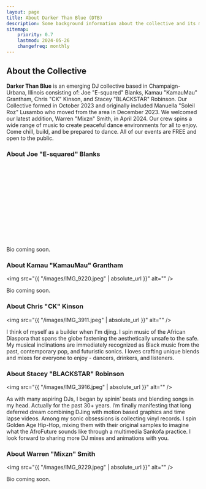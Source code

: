```yaml
---
layout: page
title: About Darker Than Blue (DTB)
description: Some background information about the collective and its members.
sitemap:
    priority: 0.7
    lastmod: 2024-05-26
    changefreq: monthly
---
```

## About the Collective

**Darker Than Blue** is an emerging DJ collective based in Champaign-Urbana, Illinois consisting of: Joe "E-squared" Blanks, Kamau "KamauMau" Grantham, Chris "CK" Kinson, and Stacey "BLACKSTAR" Robinson. Our Collective formed in October 2023 and originally included Manuella "Soleil Roz" Lusambo who moved from the area in December 2023. We welcomed our latest addition, Warren "Mixzn" Smith, in April 2024. Our crew spins a wide range of music to create peaceful dance environments for all to enjoy. Come chill, build, and be prepared to dance. All of our events are FREE and open to the public.

### About Joe "E-squared" Blanks

<div style="width: 200px; height: 200px; overflow: hidden;">
    <img src="{{ "/images/IMG_3529.jpg" | absolute_url }}" alt="" /></span>
</div>

Bio coming soon.

### About Kamau "KamauMau" Grantham

<span class="image left"><img src="{{ "/images/IMG_9220.jpeg" | absolute_url }}" alt="" /></span>

Bio coming soon.

### About Chris "CK" Kinson

<span class="image left"><img src="{{ "/images/IMG_3911.jpeg" | absolute_url }}" alt="" /></span>

I think of myself as a builder when I'm djing. I spin music of the African Diaspora that spans the globe fastening the aesthetically unsafe to the safe. My musical inclinations are immediately recognized as Black music from the past, contemporary pop, and futuristic sonics. I loves crafting unique blends and mixes for everyone to enjoy - dancers, drinkers, and listeners.

### About Stacey "BLACKSTAR" Robinson

<span class="image left"><img src="{{ "/images/IMG_3916.jpeg" | absolute_url }}" alt="" /></span>

As with many aspiring DJs, I began by spinin’ beats and blending songs in my head. Actually for the past 30+ years. I’m finally manifesting that long deferred dream combining DJing with motion based graphics and time lapse videos. Among my sonic obsessions is collecting vinyl records. I spin Golden Age Hip-Hop, mixing them with their original samples to imagine what the AfroFuture sounds like through a multimedia Sankofa practice. I look forward to sharing more DJ mixes and animations with you.

### About Warren "Mixzn" Smith

<span class="image left"><img src="{{ "/images/IMG_9229.jpeg" | absolute_url }}" alt="" /></span>

Bio coming soon.

